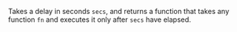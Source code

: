 Takes a delay in seconds `secs`, and returns a function that takes any function `fn` and executes it only after `secs` have elapsed.